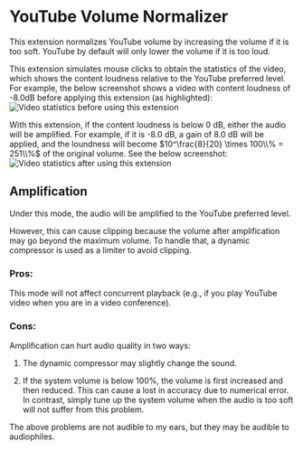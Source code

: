 # YouTube Volume Normalizer

This extension normalizes YouTube volume by increasing the volume if it is too soft. YouTube by default will only lower the volume if it is too loud.

This extension simulates mouse clicks to obtain the statistics of the video, which shows the content loudness relative to the YouTube preferred level. For example, the below screenshot shows a video with content loudness of -8.0dB before applying this extension (as highlighted):
![Video statistics before using this extension](docs/stats_before.png)

With this extension, if the content loudness is below 0 dB, either the audio will be amplified. For example, if it is -8.0 dB, a gain of 8.0 dB will be applied, and the loundness will become $10^\frac{8}{20} \times 100\\% = 251\\%$ of the original volume. See the below screenshot:
![Video statistics after using this extension](/nahi-da/youtube-volume-normalizer-fork/blob/master/docs/stats_after.png)

## Amplification

Under this mode, the audio will be amplified to the YouTube preferred level.

However, this can cause clipping because the volume after amplification may go beyond the maximum volume. To handle that, a dynamic compressor is used as a limiter to avoid clipping.

### Pros:

This mode will not affect concurrent playback (e.g., if you play YouTube video when you are in a video conference).

### Cons:

Amplification can hurt audio quality in two ways:

1. The dynamic compressor may slightly change the sound.

2. If the system volume is below 100%, the volume is first increased and then reduced. This can cause a lost in accuracy due to numerical error. In contrast, simply tune up the system volume when the audio is too soft will not suffer from this problem.

The above problems are not audible to my ears, but they may be audible to audiophiles.
